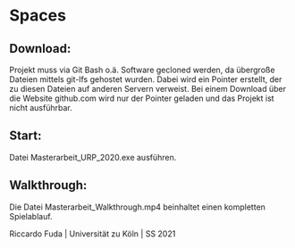 # Spaces
## Download:
Projekt muss via Git Bash o.ä. Software gecloned werden, da übergroße Dateien mittels git-lfs gehostet wurden. Dabei wird ein Pointer erstellt,
der zu diesen Dateien auf anderen Servern verweist. Bei einem Download über die Website github.com wird nur der Pointer geladen und das Projekt ist nicht ausführbar.

## Start:
Datei Masterarbeit_URP_2020.exe ausführen.

## Walkthrough:
Die Datei Masterarbeit_Walkthrough.mp4 beinhaltet einen kompletten Spielablauf.

Riccardo Fuda | Universität zu Köln | SS 2021

